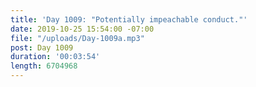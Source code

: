 ```yaml
---
title: 'Day 1009: "Potentially impeachable conduct."'
date: 2019-10-25 15:54:00 -07:00
file: "/uploads/Day-1009a.mp3"
post: Day 1009
duration: '00:03:54'
length: 6704968
---
```


